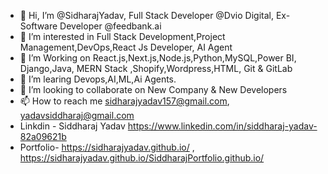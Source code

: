 - 👋 Hi, I’m @SidharajYadav, Full Stack Developer @Dvio Digital, Ex-Software Developer @feedbank.ai     
- 👀 I’m interested in Full Stack Development,Project Management,DevOps,React Js Developer, AI Agent
- 🌱 I’m Working on React.js,Next.js,Node.js,Python,MySQL,Power BI, Django,Java, MERN Stack ,Shopify,Wordpress,HTML, Git & GitLab 
- 🌱 I’m learing Devops,AI,ML,Ai Agents.     
- 💞️ I’m looking to collaborate on New Company & New Developers             
- 📫 How to reach me sidharajyadav157@gmail.com, yadavsiddharaj@gmail.com         
- Linkdin - Siddharaj Yadav  https://www.linkedin.com/in/siddharaj-yadav-82a09621b            
- Portfolio- https://sidharajyadav.github.io/  , https://sidharajyadav.github.io/SiddharajPortfolio.github.io/
<!---     
SidharajYadav/SidharajYadav is a ✨ special ✨ repository because its `README.md` (this file) appears on your GitHub profile. 
You can click the Preview link to take a look at your changes.. 
--->   
 
 
